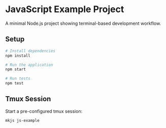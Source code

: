 # JavaScript Example Project

A minimal Node.js project showing terminal-based development workflow.

## Setup

```bash
# Install dependencies
npm install

# Run the application
npm start

# Run tests
npm test
```

## Tmux Session

Start a pre-configured tmux session:

```bash
mkjs js-example
```
